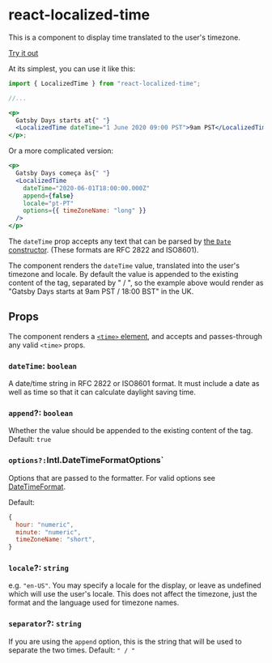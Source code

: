 # react-localized-time

This is a component to display time translated to the user's timezone.

[Try it out](https://codesandbox.io/s/react-localized-time-id0rz)

At its simplest, you can use it like this:

```jsx
import { LocalizedTime } from "react-localized-time";

//...

<p>
  Gatsby Days starts at{" "}
  <LocalizedTime dateTime="1 June 2020 09:00 PST">9am PST</LocalizedTime>
</p>;
```

Or a more complicated version:

```jsx
<p>
  Gatsby Days começa às{" "}
  <LocalizedTime
    dateTime="2020-06-01T18:00:00.000Z"
    append={false}
    locale="pt-PT"
    options={{ timeZoneName: "long" }}
  />
</p>
```

The `dateTime` prop accepts any text that can be parsed by [the `Date` constructor](https://developer.mozilla.org/en-US/docs/Web/JavaScript/Reference/Global_Objects/Date/Date#Syntax). (These formats are RFC 2822 and ISO8601).

The component renders the `dateTime` value, translated into the user's timezone and locale. By default the value is appended to the existing content of the tag, separated by " / ", so the example above would render as "Gatsby Days starts at 9am PST / 18:00 BST" in the UK.

## Props

The component renders a [`<time>` element](https://developer.mozilla.org/en-US/docs/Web/HTML/Element/time), and accepts and passes-through any valid `<time>` props.

### `dateTime`: `boolean`

A date/time string in RFC 2822 or ISO8601 format. It must include a date as well as time so that it can calculate daylight saving time.

### `append`?: `boolean`

Whether the value should be appended to the existing content of the tag. Default: `true`

### `options?:`Intl.DateTimeFormatOptions`

Options that are passed to the formatter. For valid options see [DateTimeFormat](https://developer.mozilla.org/en-US/docs/Web/JavaScript/Reference/Global_Objects/Intl/DateTimeFormat/format#Syntax).

Default:

```js
{
  hour: "numeric",
  minute: "numeric",
  timeZoneName: "short",
}
```

### `locale`?: `string`

e.g. `"en-US"`. You may specify a locale for the display, or leave as undefined which will use the user's locale. This does not affect the timezone, just the format and the language used for timezone names. 

### `separator`?: `string`

If you are using the `append` option, this is the string that will be used to separate the two times. Default: `" / "`
